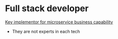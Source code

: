 # Full stack developer

[Key implementor for microservice business capability](https://www.youtube.com/watch?v=K_gk0PJYP38&t=73s)
- They are not experts in each tech
